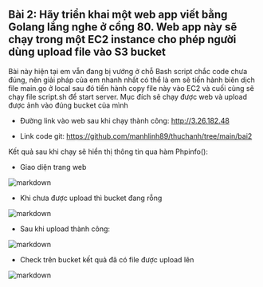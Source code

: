 ## Bài 2: Hãy triển khai một web app viết bằng Golang lắng nghe ở cổng 80. Web app này sẽ chạy trong một EC2 instance cho phép người dùng upload file vào S3 bucket
Bài này hiện tại em vẫn đang bị vướng ở chỗ Bash script chắc code chưa đúng, nên giải pháp của em nhanh nhất có thể là em sẽ tiến hành biên dịch file main.go ở local sau đó tiến hành copy file này vào EC2 và cuối cùng sẽ chạy file script.sh để start server. Mục đích sẽ chạy được web và upload được ảnh vào đúng bucket của mình

- Đường link vào web sau khi chạy thành công: http://3.26.182.48

- Link code git: https://github.com/manhlinh89/thuchanh/tree/main/bai2

Kết quả sau khi chạy sẽ hiển thị thông tin qua hàm Phpinfo():

- Giao diện trang web

![markdown](/image/Screenshot_10.png)

-	Khi chưa được upload thì bucket đang rỗng


![markdown](/image/Screenshot_7.png)


-	Sau khi upload thành công:


![markdown](vScreenshot_8.png)

- Check trên bucket kết quả đã có file được upload lên

![markdown](/image/Screenshot_9.png)
